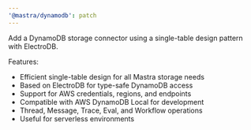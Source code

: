 ```yaml
---
'@mastra/dynamodb': patch
---
```


Add a DynamoDB storage connector using a single-table design pattern with ElectroDB.

Features:

- Efficient single-table design for all Mastra storage needs
- Based on ElectroDB for type-safe DynamoDB access
- Support for AWS credentials, regions, and endpoints
- Compatible with AWS DynamoDB Local for development
- Thread, Message, Trace, Eval, and Workflow operations
- Useful for serverless environments
